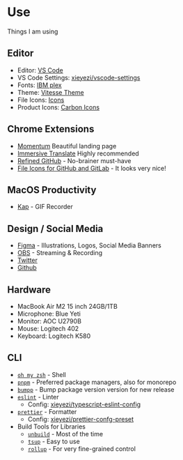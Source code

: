# Use

Things I am using

## Editor

- Editor: [VS Code](https://code.visualstudio.com/)
- VS Code Settings: [xieyezi/vscode-settings](https://github.com/xieyezi/use/blob/main/vscode-setting.json)
- Fonts: [IBM plex](https://github.com/IBM/plex)
- Theme: [Vitesse Theme](https://github.com/antfu/vscode-theme-vitesse)
- File Icons: [Icons](https://marketplace.visualstudio.com/items?itemName=tal7aouy.icons)
- Product Icons: [Carbon Icons](https://github.com/antfu/vscode-icons-carbon)

## Chrome Extensions

- [Momentum](https://chromewebstore.google.com/detail/momentum/laookkfknpbbblfpciffpaejjkokdgca?hl=en-US&utm_source=ext_sidebar) Beautiful landing page
- [Immersive Translate](https://chromewebstore.google.com/detail/immersive-translate-web-p/bpoadfkcbjbfhfodiogcnhhhpibjhbnh?hl=en-US&utm_source=ext_sidebar) Highly recommended
- [Refined GitHub](https://chrome.google.com/webstore/detail/refined-github/hlepfoohegkhhmjieoechaddaejaokhf) - No-brainer must-have
- [File Icons for GitHub and GitLab](https://chrome.google.com/webstore/detail/file-icons-for-github-and/ficfmibkjjnpogdcfhfokmihanoldbfe) - It looks very nice!

## MacOS Productivity

- [Kap](https://getkap.co/) - GIF Recorder

## Design / Social Media

- [Figma](https://www.figma.com/) - Illustrations, Logos, Social Media Banners
- [OBS](https://obsproject.com/) - Streaming & Recording
- [Twitter](https://twitter.com/xieyezi666)
- [Github](https://github.com/xieyezi)

## Hardware

- MacBook Air M2 15 inch 24GB/1TB
- Microphone: Blue Yeti
- Monitor: AOC U2790B
- Mouse: Logitech 402
- Keyboard: Logitech K580

## CLI

- [`oh my zsh`](https://ohmyz.sh/) - Shell
- [`pnpm`](https://pnpm.io/) - Preferred package managers, also for monorepo
- [`bumpp`](https://github.com/antfu/bumpp) - Bump package version version for new release
- [`eslint`](https://eslint.org/) - Linter
  - Config: [xieyezi/typescript-eslint-config](https://github.com/xieyezi/xieyezi-preset/tree/main/packages/typescript-eslint-config)
- [`prettier`](https://prettier.io/) - Formatter
  - Config: [xieyezi/prettier-confg-preset](https://github.com/xieyezi/xieyezi-preset/tree/main/packages/prettier-confg-preset)
- Build Tools for Libraries
  - [`unbuild`](https://github.com/unjs/unbuild) - Most of the time
  - [`tsup`](https://github.com/egoist/tsup) - Easy to use
  - [`rollup`](https://rollupjs.org/) - For very fine-grained control
